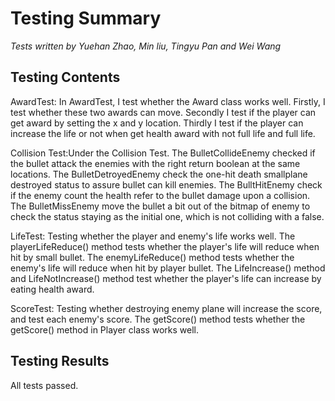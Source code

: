 # Testing Summary
_Tests written by Yuehan Zhao, Min liu, Tingyu Pan and Wei Wang_

## Testing Contents

AwardTest: In AwardTest, I test whether the Award class works well.
Firstly, I test whether these two awards can move. Secondly I test if the player can get award
by setting the x and y location. Thirdly I test if the player can increase the life or not when get
health award with not full life and full life.

Collision Test:Under the Collision Test. The BulletCollideEnemy checked if the bullet attack the
enemies with the right return boolean at the same locations. The BulletDetroyedEnemy check the
one-hit death smallplane destroyed status to assure bullet can kill enemies. The BulltHitEnemy check
 if the enemy count the health refer to the bullet damage upon a collision. The BulletMissEnemy
 move the bullet a bit out of the bitmap of enemy to check the status staying as the initial one,
 which is not colliding with a false.

LifeTest: Testing whether the player and enemy's life works well. The playerLifeReduce() method 
tests whether the player's life will reduce when hit by small bullet. The enemyLifeReduce() method
tests whether the enemy's life will reduce when hit by player bullet. The LifeIncrease() method and
LifeNotIncrease() method test whether the player's life can increase by eating health award.

ScoreTest: Testing whether destroying enemy plane will increase the score, and test each enemy's
score. The getScore() method tests whether the getScore() method in Player class works well.

## Testing Results

All tests passed.

